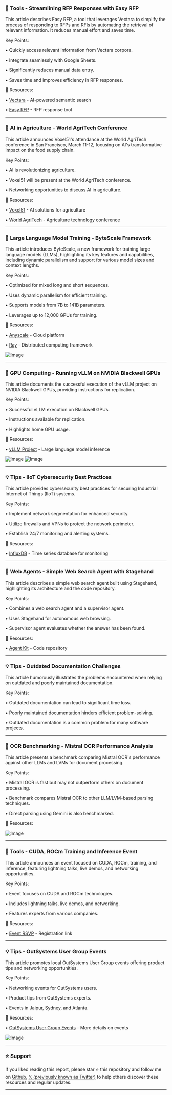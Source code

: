 ### 🚀 Tools - Streamlining RFP Responses with Easy RFP

This article describes Easy RFP, a tool that leverages Vectara to simplify the process of responding to RFPs and RFIs by automating the retrieval of relevant information.  It reduces manual effort and saves time.

Key Points:

• Quickly access relevant information from Vectara corpora.


• Integrate seamlessly with Google Sheets.


• Significantly reduces manual data entry.


• Saves time and improves efficiency in RFP responses.


🔗 Resources:

• [Vectara](https://x.com/vectara) - AI-powered semantic search


• [Easy RFP](https://x.com/vectara/status/1898125005784850477) - RFP response tool


---

### 🤖 AI in Agriculture - World AgriTech Conference

This article announces Voxel51's attendance at the World AgriTech conference in San Francisco, March 11-12, focusing on AI's transformative impact on the food supply chain.

Key Points:

•  AI is revolutionizing agriculture.


•  Voxel51 will be present at the World AgriTech conference.


•  Networking opportunities to discuss AI in agriculture.


🔗 Resources:

• [Voxel51](https://x.com/Voxel51/status/1898123997176574374) - AI solutions for agriculture


• [World AgriTech](https://worldagritechusa.com) - Agriculture technology conference


---

### 🤖 Large Language Model Training - ByteScale Framework

This article introduces ByteScale, a new framework for training large language models (LLMs), highlighting its key features and capabilities, including dynamic parallelism and support for various model sizes and context lengths.

Key Points:

• Optimized for mixed long and short sequences.


• Uses dynamic parallelism for efficient training.


• Supports models from 7B to 141B parameters.


• Leverages up to 12,000 GPUs for training.


🔗 Resources:

• [Anyscale](https://x.com/anyscalecompute) -  Cloud platform


• [Ray](https://x.com/raydistributed/status/1898122272369787132) - Distributed computing framework

![Image](https://pbs.twimg.com/media/Gld5ajIbwAUsanJ?format=jpg&name=small)


---

### 🤖 GPU Computing - Running vLLM on NVIDIA Blackwell GPUs

This article documents the successful execution of the vLLM project on NVIDIA Blackwell GPUs, providing instructions for replication.

Key Points:

• Successful vLLM execution on Blackwell GPUs.


• Instructions available for replication.


•  Highlights home GPU usage.


🔗 Resources:

• [vLLM Project](https://github.com/vllm-project/vllm/issues/14452) -  Large language model inference


![Image](https://pbs.twimg.com/media/GldZuTLa0AAtFOt?format=jpg&name=small)
![Image](https://pbs.twimg.com/media/GldZuTNbsAA42ig?format=png&name=small)


---

### 💡 Tips - IIoT Cybersecurity Best Practices

This article provides cybersecurity best practices for securing Industrial Internet of Things (IIoT) systems.


Key Points:

• Implement network segmentation for enhanced security.


• Utilize firewalls and VPNs to protect the network perimeter.


• Establish 24/7 monitoring and alerting systems.



🔗 Resources:

• [InfluxDB](https://x.com/InfluxDB/status/1898090777961472460) - Time series database for monitoring


---

### 🤖 Web Agents - Simple Web Search Agent with Stagehand

This article describes a simple web search agent built using Stagehand, highlighting its architecture and the code repository.

Key Points:

• Combines a web search agent and a supervisor agent.


• Uses Stagehand for autonomous web browsing.


•  Supervisor agent evaluates whether the answer has been found.


🔗 Resources:

• [Agent Kit](https://github.com/inngest/agent-kit/tree/main/examples/simple-search-stagehand#readme) - Code repository


---

### 💡 Tips -  Outdated Documentation Challenges

This article humorously illustrates the problems encountered when relying on outdated and poorly maintained documentation.

Key Points:

• Outdated documentation can lead to significant time loss.


• Poorly maintained documentation hinders efficient problem-solving.


•  Outdated documentation is a common problem for many software projects.


---

### 🤖 OCR Benchmarking - Mistral OCR Performance Analysis

This article presents a benchmark comparing Mistral OCR's performance against other LLMs and LVMs for document processing.

Key Points:

• Mistral OCR is fast but may not outperform others on document processing.


• Benchmark compares Mistral OCR to other LLM/LVM-based parsing techniques.


•  Direct parsing using Gemini is also benchmarked.


🔗 Resources:

![Image](https://pbs.twimg.com/media/Glct6UmbwAUWxWe?format=jpg&name=small)


---

### 🚀 Tools - CUDA, ROCm Training and Inference Event

This article announces an event focused on CUDA, ROCm, training, and inference, featuring lightning talks, live demos, and networking opportunities.

Key Points:

• Event focuses on CUDA and ROCm technologies.


• Includes lightning talks, live demos, and networking.


• Features experts from various companies.


🔗 Resources:

• [Event RSVP](https://t.co/ZQThDU4eIz) -  Registration link


---

### 💡 Tips - OutSystems User Group Events

This article promotes local OutSystems User Group events offering product tips and networking opportunities.


Key Points:

• Networking events for OutSystems users.


• Product tips from OutSystems experts.


•  Events in Jaipur, Sydney, and Atlanta.


🔗 Resources:

• [OutSystems User Group Events](https://bit.ly/41h5480) - More details on events


![Image](https://pbs.twimg.com/media/Glb0aJEXAAAYZ11?format=png&name=small)


---

### ⭐️ Support

If you liked reading this report, please star ⭐️ this repository and follow me on [Github](https://github.com/Drix10), [𝕏 (previously known as Twitter)](https://x.com/DRIX_10_) to help others discover these resources and regular updates.

---